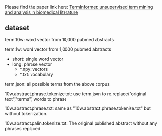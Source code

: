 Please find the paper link here:
[TermInformer: unsupervised term mining and analysis in biomedical literature](https://link.springer.com/article/10.1007/s00521-020-05335-2)

## dataset
term.10w: word vector from 10,000 pubmed abstracts

term.1w: word vector from 1,0000 pubmed abstracts

- short: single word vector
- long: phrase vector
  - *.npy: vectors
  - *.txt: vocabulary

term.json: all possible terms from the above corpus

10w.abstract.phrase.tokenize.txt: use term.json to re.replace("original text","terms") words to phrase

10w.abstract.phrase.txt: same as "10w.abstract.phrase.tokenize.txt" but without tokenization.

10w.abstract.palin.tokenize.txt: The original published abstract without any phrases replaced


